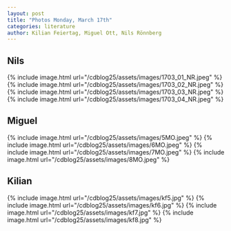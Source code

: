 ```yaml
---
layout: post
title: "Photos Monday, March 17th"
categories: literature
author: Kilian Feiertag, Miguel Ott, Nils Rönnberg
---
```


## Nils
{% include image.html url="/cdblog25/assets/images/1703_01_NR.jpeg" %}
{% include image.html url="/cdblog25/assets/images/1703_02_NR.jpeg" %}
{% include image.html url="/cdblog25/assets/images/1703_03_NR.jpeg" %}
{% include image.html url="/cdblog25/assets/images/1703_04_NR.jpeg" %}

## Miguel
{% include image.html url="/cdblog25/assets/images/5MO.jpeg" %}
{% include image.html url="/cdblog25/assets/images/6MO.jpeg" %}
{% include image.html url="/cdblog25/assets/images/7MO.jpeg" %}
{% include image.html url="/cdblog25/assets/images/8MO.jpeg" %}

## Kilian
{% include image.html url="/cdblog25/assets/images/kf5.jpg" %}
{% include image.html url="/cdblog25/assets/images/kf6.jpg" %}
{% include image.html url="/cdblog25/assets/images/kf7.jpg" %}
{% include image.html url="/cdblog25/assets/images/kf8.jpg" %}